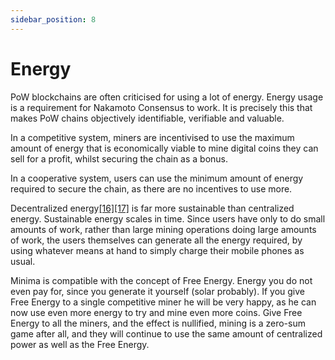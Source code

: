 ```yaml
---
sidebar_position: 8
---
```


# Energy

PoW blockchains are often criticised for using a lot of energy. Energy usage is a requirement for Nakamoto Consensus to work. It is precisely this that makes PoW chains objectively identifiable, verifiable and valuable.

In a competitive system, miners are incentivised to use the maximum amount of energy that is economically viable to mine digital coins they can sell for a profit, whilst securing the chain as a bonus.

In a cooperative system, users can use the minimum amount of energy required to secure the chain, as there are no incentives to use more.

Decentralized energy[[16]](/docs/learn/minimawhitepaper/specialthanksto)[[17]](/docs/learn/minimawhitepaper/specialthanksto) is far more sustainable than centralized energy. Sustainable energy scales in time. Since users have only to do small amounts of work, rather than large mining operations doing large amounts of work, the users themselves can generate all the energy required, by using whatever means at hand to simply charge their mobile phones as usual.

Minima is compatible with the concept of Free Energy. Energy you do not even pay for, since you generate it yourself (solar probably). If you give Free Energy to a single competitive miner he will be very happy, as he can now use even more energy to try and mine even more coins. Give Free Energy to all the miners, and the effect is nullified, mining is a zero-sum game after all, and they will continue to use the same amount of centralized power as well as the Free Energy.
